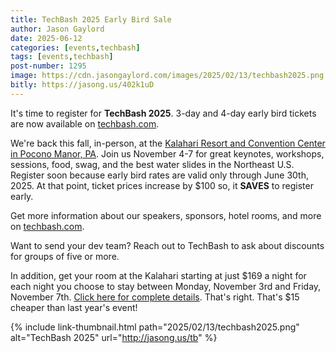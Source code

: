 ```yaml
---
title: TechBash 2025 Early Bird Sale
author: Jason Gaylord
date: 2025-06-12
categories: [events,techbash]
tags: [events,techbash]
post-number: 1295
image: https://cdn.jasongaylord.com/images/2025/02/13/techbash2025.png
bitly: https://jasong.us/402k1uD
---
```


It's time to register for **TechBash 2025**. 3-day and 4-day early bird tickets are now available on [techbash.com](https://jasong.us/43XkZtc).

We're back this fall, in-person, at the [Kalahari Resort and Convention Center in Pocono Manor, PA](https://jasong.us/hotelreg). Join us November 4-7 for great keynotes, workshops, sessions, food, swag, and the best water slides in the Northeast U.S. Register soon because early bird rates are valid only through June 30th, 2025. At that point, ticket prices increase by $100 so, it **SAVES** to register early.

Get more information about our speakers, sponsors, hotel rooms, and more on [techbash.com](https://jasong.us/tb).

Want to send your dev team? Reach out to TechBash to ask about discounts for groups of five or more.

In addition, get your room at the Kalahari starting at just $169 a night for each night you choose to stay between Monday, November 3rd and Friday, November 7th. [Click here for complete details](https://jasong.us/hotelreg). That's right. That's $15 cheaper than last year's event!

{% include link-thumbnail.html path="2025/02/13/techbash2025.png" alt="TechBash 2025" url="http://jasong.us/tb" %}
